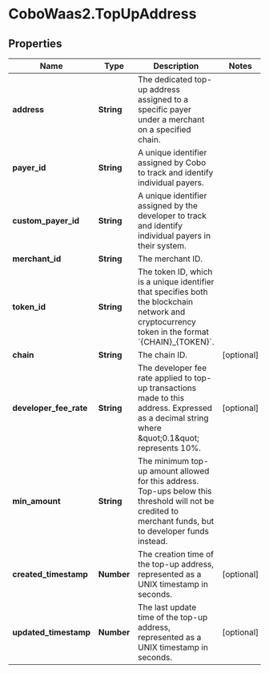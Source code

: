 # CoboWaas2.TopUpAddress

## Properties

Name | Type | Description | Notes
------------ | ------------- | ------------- | -------------
**address** | **String** | The dedicated top-up address assigned to a specific payer under a merchant on a specified chain. | 
**payer_id** | **String** | A unique identifier assigned by Cobo to track and identify individual payers. | 
**custom_payer_id** | **String** | A unique identifier assigned by the developer to track and identify individual payers in their system. | 
**merchant_id** | **String** | The merchant ID. | 
**token_id** | **String** | The token ID, which is a unique identifier that specifies both the blockchain network and cryptocurrency token in the format &#x60;{CHAIN}_{TOKEN}&#x60;. | 
**chain** | **String** | The chain ID. | [optional] 
**developer_fee_rate** | **String** | The developer fee rate applied to top-up transactions made to this address. Expressed as a decimal string where \&quot;0.1\&quot; represents 10%. | [optional] 
**min_amount** | **String** | The minimum top-up amount allowed for this address. Top-ups below this threshold will not be credited to merchant funds, but to developer funds instead. | 
**created_timestamp** | **Number** | The creation time of the top-up address, represented as a UNIX timestamp in seconds. | [optional] 
**updated_timestamp** | **Number** | The last update time of the top-up address, represented as a UNIX timestamp in seconds. | [optional] 


